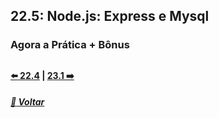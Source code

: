 ## 22.5: Node.js: Express e Mysql

### Agora a Prática + Bônus

##

#### [:arrow_left: 22.4](../../dia22-4/X-agora-a-pratica/exercicios.md#224-express-middlewares) | [23.1 :arrow_right:](../../dia23-1/X-agora-a-pratica/exercicios.md)

##### [:rocket: Voltar](https://github.com/nnnnadia/trybe-exercicios/tree/main#bloco-22-introdu%C3%A7%C3%A3o-ao-desenvolvimento-web-com-nodejs)
